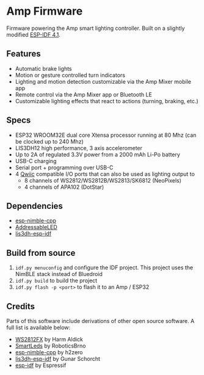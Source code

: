 # Amp Firmware

Firmware powering the Amp smart lighting controller. Built on a slightly modified [ESP-IDF 4.1](https://github.com/intentfulmotion/esp-idf).

## Features
* Automatic brake lights
* Motion or gesture controlled turn indicators
* Lighting and motion detection customizable via the Amp Mixer mobile app
* Remote control via the Amp Mixer app or Bluetooth LE
* Customizable lighting effects that react to actions (turning, braking, etc.)

## Specs
* ESP32 WROOM32E dual core Xtensa processor running at 80 Mhz (can be clocked up to 240 Mhz)
* LIS3DH12 high performance, 3 axis accelerometer
* Up to 2A of regulated 3.3V power from a 2000 mAh Li-Po battery
* USB-C charging
* Serial port + programming over USB-C
* 4 [Qwiic](https://www.sparkfun.com/qwiic) compatible I/O ports that can also be used as lighting output to
  * 8 channels of WS2812/WS2812B/WS2813/SK6812 (NeoPixels)
  * 4 channels of APA102 (DotStar)

## Dependencies

* [esp-nimble-cpp](https://github.com/intentfulmotion/esp-nimble-cpp)
* [AddressableLED](https://github.com/intentfulmotion/AddressableLED)
* [lis3dh-esp-idf](https://github.com/intentfulmotion/lis3dh-esp-idf)

## Build from source

1. `idf.py menuconfig` and configure the IDF project. This project uses the NimBLE stack instead of Bluedroid
2. `idf.py build` to build the project
3. `idf.py flash -p <port>` to flash it to an Amp / ESP32

## Credits

Parts of this software include derivations of other open source software. A full list is available below:

* [WS2812FX](https://github.com/kitesurfer1404/WS2812FX) by Harm Aldick
* [SmartLeds](https://github.com/RoboticsBrno/SmartLeds) by RoboticsBrno
* [esp-nimble-cpp](https://github.com/h2zero/esp-nimble-cpp) by h2zero
* [lis3dh-esp-idf](https://github.com/gschorcht/lis3dh-esp-idf) by Gunar Schorcht
* [esp-idf](https://github.com/espressif/esp-idf) by Espressif